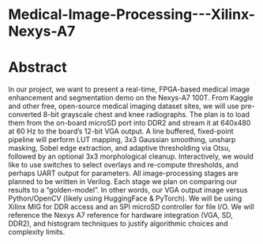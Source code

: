 # Medical-Image-Processing---Xilinx-Nexys-A7

# Abstract
In our project, we want to present a real-time, FPGA-based medical image enhancement and segmentation demo on the Nexys-A7 100T. From Kaggle and other free, open-source medical imaging dataset sites, we will use pre-converted 8-bit grayscale chest and knee radiographs. The plan is to load them from the on-board microSD port into DDR2 and stream it at 640x480 at 60 Hz to the board’s 12-bit VGA output. A line buffered, fixed-point pipeline will perform LUT mapping, 3x3 Gaussian smoothing, unsharp masking, Sobel edge extraction, and adaptive thresholding via Otsu, followed by an optional 3x3 morphological cleanup. Interactively, we would like to use switches to select overlays and re-compute thresholds, and perhaps UART output for parameters.
All image-processing stages are planned to be written in Verilog. Each stage we plan on comparing our results to a “golden-model”. In other words, our VGA output image versus Python/OpenCV (likely using HuggingFace & PyTorch). We will be using Xilinx MIG for DDR access and an SPI microSD controller for file I/O. We will reference the Nexys A7 reference for hardware integration (VGA, SD, DDR2), and histogram techniques to justify algorithmic choices and complexity limits.

